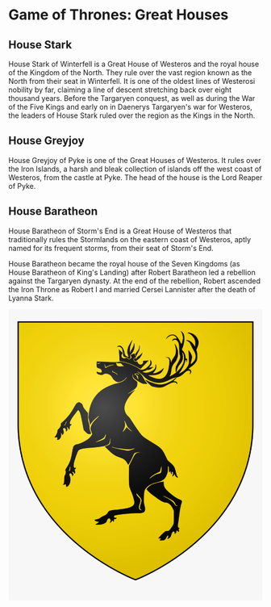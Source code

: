 # Game of Thrones: Great Houses

## House Stark

House Stark of Winterfell is a Great House of Westeros and the royal house of the Kingdom of the North. They rule over the vast region known as the North from their seat in Winterfell. It is one of the oldest lines of Westerosi nobility by far, claiming a line of descent stretching back over eight thousand years. Before the Targaryen conquest, as well as during the War of the Five Kings and early on in Daenerys Targaryen's war for Westeros, the leaders of House Stark ruled over the region as the Kings in the North.

## House Greyjoy

House Greyjoy of Pyke is one of the Great Houses of Westeros. It rules over the Iron Islands, a harsh and bleak collection of islands off the west coast of Westeros, from the castle at Pyke. The head of the house is the Lord Reaper of Pyke.
## House Baratheon

House Baratheon of Storm's End is a Great House of Westeros that traditionally rules the Stormlands on the eastern coast of Westeros, aptly named for its frequent storms, from their seat of Storm's End.

House Baratheon became the royal house of the Seven Kingdoms (as House Baratheon of King's Landing) after Robert Baratheon led a rebellion against the Targaryen dynasty. At the end of the rebellion, Robert ascended the Iron Throne as Robert I and married Cersei Lannister after the death of Lyanna Stark.

![](houses/baratheon.png)
